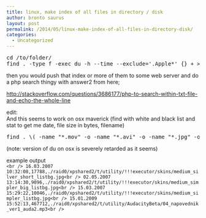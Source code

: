 ```yaml
---
title: linux, make index of all files in directory / disk
author: bronto saurus
layout: post
permalink: /2014/05/linux-make-index-of-all-files-in-directory-disk/
categories:
  - Uncategorized
---
```

<pre>cd /to/folder/
find . -type f -exec du -h --time --exclude='.Apple*' {} + > index.txt</pre>

then you would push that index or more of them to some web server and do a php search thingy with answer2 from here;

<http://stackoverflow.com/questions/3686177/php-to-search-within-txt-file-and-echo-the-whole-line>

edit:  
And this seems to work on osx maverick (find with white and black list and stat to get me date, file size in bytes, filename)

<pre>find . \( -name "*.mov" -o -name "*.avi" -o -name "*.jpg" -o -name "*.mp3" \) ! -path "*Adobe*" ! -path "*.pek" ! -path "*.cfa" -exec stat -f "%Sm,%z,%N" -t "%d.%m.%Y %H:%M:%S" {} + 2>/dev/null 1>index.txt</pre>

(note: version of du on osx is severely retarded as it seems)

example output  
`<br />
16.03.2007 10:32:08,17788,./raid0/xpshared2/t/utility/!!!executor/skins/medium_silver_short_listbg.jpg<br />
02.05.2007 13:14:30,9096,./raid0/xpshared2/t/utility/!!!executor/skins/medium_simpler_big_listbg.jpg<br />
15.03.2007 15:29:22,10046,./raid0/xpshared2/t/utility/!!!executor/skins/medium_simpler_listbg.jpg<br />
15.01.2009 15:52:13,467712,./raid0/xpshared2/t/utility/AudacityBeta/04_napovednik_ver1_auda2.mp3<br />
`